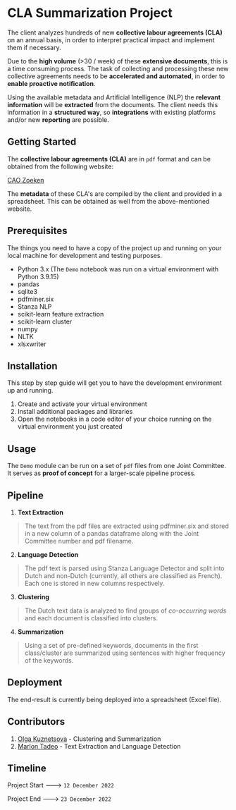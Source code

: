 # CLA Summarization Project 

The client analyzes hundreds of new **collective labour agreements (CLA)** on an annual basis, in order to interpret practical impact and implement them if necessary. 

Due to the **high volume** (>30 / week) of these **extensive documents**, this is a time consuming process. The task of collecting and processing these new collective agreements needs to be **accelerated and automated**, in order to **enable proactive notification**. 

Using the available metadata and Artificial Intelligence (NLP) the **relevant information** will be **extracted** from the documents. The client needs this information in a **structured way**, so **integrations** with existing platforms and/or new **reporting** are possible.

## Getting Started

The **collective labour agreements (CLA)** are in `pdf` format and can be obtained from the following website: 

[CAO Zoeken](https://werk.belgie.be/nl/themas/paritaire-comites-en-collectieve-arbeidsovereenkomsten-caos/collectieve-4)

The **metadata** of these CLA's are compiled by the client and provided in a spreadsheet. This can be obtained as well from the above-mentioned website.

## Prerequisites

The things you need to have a copy of the project up and running on your local machine for development and testing purposes.

* Python 3.x (The `Demo` notebook was run on a virtual environment with Python 3.9.15)
* pandas
* sqlite3
* pdfminer.six
* Stanza NLP
* scikit-learn feature extraction
* scikit-learn cluster
* numpy
* NLTK
* xlsxwriter

## Installation

This step by step guide will get you to have the development environment up and running.

1. Create and activate your virtual environment
2. Install additional packages and libraries
3. Open the notebooks in a code editor of your choice running on the virtual environment you just created

## Usage

The `Demo` module can be run on a set of `pdf` files from one Joint Committee. It serves as **proof of concept** for a larger-scale pipeline process.

## Pipeline

1. **Text Extraction**
> The text from the pdf files are extracted using pdfminer.six and stored in a new column of a pandas dataframe along with the Joint Committee number and pdf filename.

2. **Language Detection**
> The pdf text is parsed using Stanza Language Detector and split into Dutch and non-Dutch (currently, all others are classified as French). Each one is stored in new columns respectively.

3. **Clustering**
> The Dutch text data is analyzed to find groups of *co-occurring words* and each document is classified into clusters.

4. **Summarization**
> Using a set of pre-defined keywords, documents in the first class/cluster are summarized using sentences with higher frequency of the keywords. 

## Deployment

The end-result is currently being deployed into a spreadsheet (Excel file).

## Contributors

1. [Olga Kuznetsova](https://github.com/OKquark) - Clustering and Summarization 
2. [Marlon Tadeo](https://github.com/m9tadeo) - Text Extraction and Language Detection 

## Timeline

Project Start ---> `12 December 2022`  

Project End ---> `23 December 2022`
